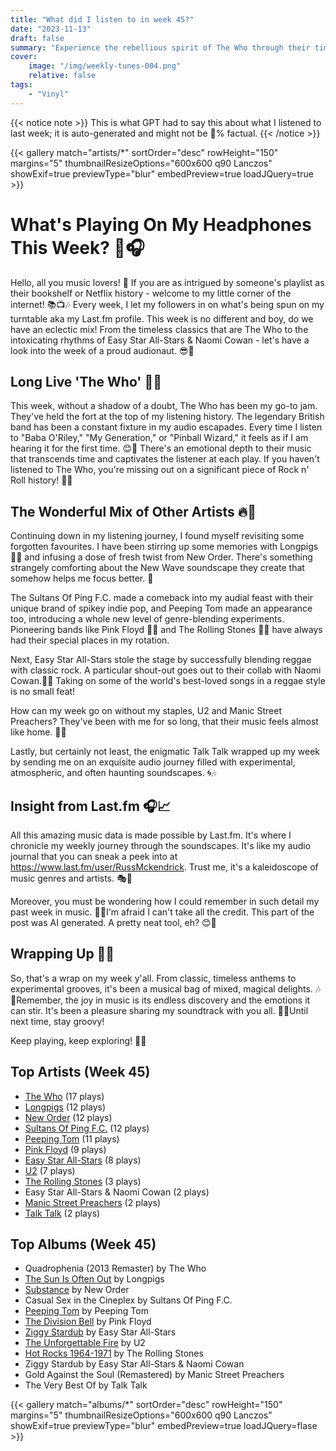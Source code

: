 ```yaml
---
title: "What did I listen to in week 45?"
date: "2023-11-13"
draft: false
summary: "Experience the rebellious spirit of The Who through their timeless tunes. Their lyrical adventures and captivating melodies will resonate with your inner rock fan!""
cover:
    image: "/img/weekly-tunes-004.png"
    relative: false
tags:
    - "Vinyl"
---
```


{{< notice note >}}
This is what GPT had to say this about what I listened to last week; it is auto-generated and might not be 💯% factual.
{{< /notice >}}

{{< gallery match="artists/*" sortOrder="desc" rowHeight="150" margins="5" thumbnailResizeOptions="600x600 q90 Lanczos" showExif=true previewType="blur" embedPreview=true loadJQuery=true >}}

# What's Playing On My Headphones This Week? 🎵🎧

Hello, all you music lovers! 🌟 If you are as intrigued by someone's playlist as their bookshelf or Netflix history - welcome to my little corner of the internet! 📚📺🎶 Every week, I let my followers in on what's being spun on my turntable aka my Last.fm profile. This week is no different and boy, do we have an eclectic mix! From the timeless classics that are The Who to the intoxicating rhythms of Easy Star All-Stars & Naomi Cowan - let's have a look into the week of a proud audionaut. 😎🚀

## Long Live 'The Who' 🤘😎

This week, without a shadow of a doubt, The Who has been my go-to jam. They've held the fort at the top of my listening history. The legendary British band has been a constant fixture in my audio escapades. Every time I listen to "Baba O'Riley," "My Generation," or "Pinball Wizard," it feels as if I am hearing it for the first time. 😊🎸 There's an emotional depth to their music that transcends time and captivates the listener at each play. If you haven't listened to The Who, you're missing out on a significant piece of Rock n' Roll history! 🎵🎤

## The Wonderful Mix of Other Artists 🔥🍻

Continuing down in my listening journey, I found myself revisiting some forgotten favourites. I have been stirring up some memories with Longpigs 🐷🎸 and infusing a dose of fresh twist from New Order. There's something strangely comforting about the New Wave soundscape they create that somehow helps me focus better. 🎵

The Sultans Of Ping F.C. made a comeback into my audial feast with their unique brand of spikey indie pop, and Peeping Tom made an appearance too, introducing a whole new level of genre-blending experiments. Pioneering bands like Pink Floyd 🌈✨ and The Rolling Stones 👅🎸 have always had their special places in my rotation.  

Next, Easy Star All-Stars stole the stage by successfully blending reggae with classic rock. A particular shout-out goes out to their collab with Naomi Cowan.🌴💃 Taking on some of the world's best-loved songs in a reggae style is no small feat! 

How can my week go on without my staples, U2 and Manic Street Preachers? They've been with me for so long, that their music feels almost like home. 🏡💚

Lastly, but certainly not least, the enigmatic Talk Talk wrapped up my week by sending me on an exquisite audio journey filled with experimental, atmospheric, and often haunting soundscapes. 🌀🎶

## Insight from Last.fm 🎧📈

All this amazing music data is made possible by Last.fm. It's where I chronicle my weekly journey through the soundscapes. It's like my audio journal that you can sneak a peek into at https://www.last.fm/user/RussMckendrick. Trust me, it's a kaleidoscope of music genres and artists. 🎭🌈

Moreover, you must be wondering how I could remember in such detail my past week in music. 🤔🎵I'm afraid I can't take all the credit. This part of the post was AI generated. A pretty neat tool, eh? 😊🤖

## Wrapping Up 🌠🔮

So, that's a wrap on my week y'all. From classic, timeless anthems to experimental grooves, it's been a musical bag of mixed, magical delights. 🎶🔮Remember, the joy in music is its endless discovery and the emotions it can stir. It's been a pleasure sharing my soundtrack with you all.  🌟💞Until next time, stay groovy!

Keep playing, keep exploring! 🎵✨

## Top Artists (Week 45)

- [The Who](https://www.mckendrick.rocks/artist/the-who/) (17 plays)
- [Longpigs](https://www.mckendrick.rocks/artist/longpigs/) (12 plays)
- [New Order](https://www.mckendrick.rocks/artist/new-order/) (12 plays)
- [Sultans Of Ping F.C.](https://www.mckendrick.rocks/artist/sultans-of-ping-f.c./) (12 plays)
- [Peeping Tom](https://www.mckendrick.rocks/artist/peeping-tom/) (11 plays)
- [Pink Floyd](https://www.mckendrick.rocks/artist/pink-floyd/) (9 plays)
- [Easy Star All-Stars](https://www.mckendrick.rocks/artist/easy-star-all-stars/) (8 plays)
- [U2](https://www.mckendrick.rocks/artist/u2/) (7 plays)
- [The Rolling Stones](https://www.mckendrick.rocks/artist/the-rolling-stones/) (3 plays)
- Easy Star All-Stars & Naomi Cowan (2 plays)
- [Manic Street Preachers](https://www.mckendrick.rocks/artist/manic-street-preachers/) (2 plays)
- [Talk Talk](https://www.mckendrick.rocks/artist/talk-talk/) (2 plays)


## Top Albums (Week 45)

- Quadrophenia (2013 Remaster) by The Who
- [The Sun Is Often Out](https://www.mckendrick.rocks/albums/the-sun-is-often-out-15537055/) by Longpigs
- [Substance](https://www.mckendrick.rocks/albums/substance-28848151/) by New Order
- Casual Sex in the Cineplex by Sultans Of Ping F.C.
- [Peeping Tom](https://www.mckendrick.rocks/albums/peeping-tom-28643479/) by Peeping Tom
- [The Division Bell](https://www.mckendrick.rocks/albums/the-division-bell-13718487/) by Pink Floyd
- [Ziggy Stardub](https://www.mckendrick.rocks/albums/ziggy-stardub-26844965/) by Easy Star All-Stars
- [The Unforgettable Fire](https://www.mckendrick.rocks/albums/the-unforgettable-fire-204237/) by U2
- [Hot Rocks 1964-1971](https://www.mckendrick.rocks/albums/hot-rocks-1964-1971-879358/) by The Rolling Stones
- Ziggy Stardub by Easy Star All-Stars & Naomi Cowan
- Gold Against the Soul (Remastered) by Manic Street Preachers
- The Very Best Of by Talk Talk


{{< gallery match="albums/*" sortOrder="desc" rowHeight="150" margins="5" thumbnailResizeOptions="600x600 q90 Lanczos" showExif=true previewType="blur" embedPreview=true loadJQuery=flase >}}